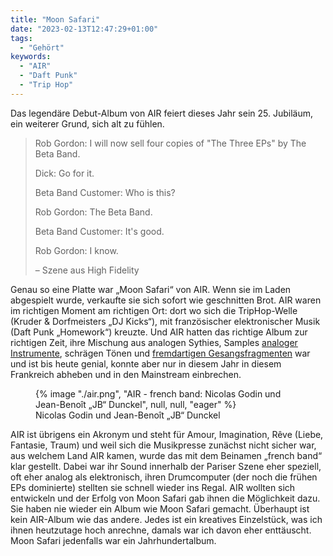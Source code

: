 ```yaml
---
title: "Moon Safari"
date: "2023-02-13T12:47:29+01:00"
tags:
  - "Gehört"
keywords:
  - "AIR"
  - "Daft Punk"
  - "Trip Hop"
---
```


Das legendäre Debut-Album von AIR feiert dieses Jahr sein 25. Jubiläum, ein weiterer Grund, sich alt zu fühlen.

> Rob Gordon:
> I will now sell four copies of "The Three EPs" by The Beta Band.
> 
> Dick:
> Go for it.
> 
> Beta Band Customer:
> Who is this?
> 
> Rob Gordon:
> The Beta Band.
> 
> Beta Band Customer:
> It's good.
> 
> Rob Gordon:
> I know.
> 
>  – Szene aus High Fidelity

Genau so eine Platte war „Moon Safari“ von AIR. Wenn sie im Laden abgespielt wurde, verkaufte sie sich sofort wie geschnitten Brot. AIR waren im richtigen Moment am richtigen Ort: dort wo sich die TripHop-Welle (Kruder & Dorfmeisters „DJ Kicks“), mit französischer elektronischer Musik (Daft Punk „Homework“) kreuzte. Und AIR hatten das richtige Album zur richtigen Zeit, ihre Mischung aus analogen Sythies, Samples [analoger Instrumente](https://www.youtube.com/watch?v=kxWFyvTg6mc "Video: All I Need"), schrägen Tönen und [fremdartigen Gesangsfragmenten](https://youtu.be/wouKI_myXxk "Video: Sexy Boy") war und ist bis heute genial, konnte aber nur in diesem Jahr in diesem Frankreich abheben und in den Mainstream einbrechen.

<figure>
  {% image "./air.png", "AIR - french band: Nicolas Godin und Jean-Benoît „JB“ Dunckel", null, null, "eager" %}
  <figcaption>Nicolas Godin und Jean-Benoît „JB“ Dunckel</figcaption>
</figure>

AIR ist übrigens ein Akronym und steht für Amour, Imagination, Rêve (Liebe, Fantasie, Traum) und weil sich die Musikpresse zunächst nicht sicher war, aus welchem Land AIR kamen, wurde das mit dem Beinamen „french band“ klar gestellt. Dabei war ihr Sound innerhalb der Pariser Szene eher speziell, oft eher analog als elektronisch, ihren Drumcomputer (der noch die frühen EPs dominierte) stellten sie schnell wieder ins Regal. AIR wollten sich entwickeln und der Erfolg von Moon Safari gab ihnen die Möglichkeit dazu. Sie haben nie wieder ein Album wie Moon Safari gemacht. Überhaupt ist kein AIR-Album wie das andere. Jedes ist ein kreatives Einzelstück, was ich ihnen heutzutage hoch anrechne, damals war ich davon eher enttäuscht. Moon Safari jedenfalls war ein Jahrhundertalbum. 
